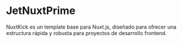 # JetNuxtPrime
NuxtKick es un template base para Nuxt.js, diseñado para ofrecer una estructura rápida y robusta para proyectos de desarrollo frontend.
